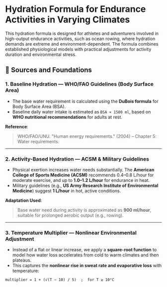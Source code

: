 # Hydration Formula for Endurance Activities in Varying Climates

This hydration formula is designed for athletes and adventurers involved in high-output endurance activities, such as ocean rowing, where hydration demands are extreme and environment-dependent. The formula combines established physiological models with practical adjustments for activity duration and environmental stress.

## 📌 Sources and Foundations

### 1. **Baseline Hydration — WHO/FAO Guidelines (Body Surface Area)**
- The base water requirement is calculated using the **DuBois formula** for Body Surface Area (BSA).
- Baseline daily water intake is estimated as `BSA × 1500 ml`, based on **WHO nutritional recommendations** for adults at rest.

**Reference**:  
> WHO/FAO/UNU. "Human energy requirements." (2004) – Chapter 5: Water requirements.

---

### 2. **Activity-Based Hydration — ACSM & Military Guidelines**
- Physical exertion increases water needs substantially. The **American College of Sports Medicine (ACSM)** recommends 0.4–0.8 L/hour for moderate exercise, and up to **1.0–1.2 L/hour** for endurance in heat.
- Military guidelines (e.g., **US Army Research Institute of Environmental Medicine**) suggest **1 L/hour** in hot, active conditions.

**Adaptation Used**:
> Base water need during activity is approximated as **900 ml/hour**, suitable for prolonged aerobic output (e.g., rowing).

---

### 3. **Temperature Multiplier — Nonlinear Environmental Adjustment**
- Instead of a flat or linear increase, we apply a **square-root function** to model how water loss accelerates from cold to warm climates and then plateaus.
- This captures the **nonlinear rise in sweat rate and evaporative loss** with temperature:
  
```text
multiplier = 1 + (√(T − 10) / 5)  ;  for T ≥ 10°C
